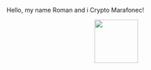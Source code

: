 Hello, my name Roman and i Crypto Marafonec!

<div id="header" align="center">
  <img src="https://media.giphy.com/media/VRKheDy4DkBMrQm66p/giphy-downsized-large.gif" width="100"/>
</div>
